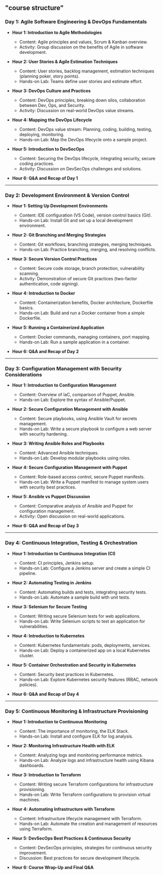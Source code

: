 ## "course structure"

### **Day 1: Agile Software Engineering & DevOps Fundamentals**

- **Hour 1: Introduction to Agile Methodologies**
  - Content: Agile principles and values, Scrum & Kanban overview.
  - Activity: Group discussion on the benefits of Agile in software development.
  
- **Hour 2: User Stories & Agile Estimation Techniques**
  - Content: User stories, backlog management, estimation techniques (planning poker, story points).
  - Hands-on Lab: Teams define user stories and estimate effort.

- **Hour 3: DevOps Culture and Practices**
  - Content: DevOps principles, breaking down silos, collaboration between Dev, Ops, and Security.
  - Activity: Discussion on real-world DevOps value streams.

- **Hour 4: Mapping the DevOps Lifecycle**
  - Content: DevOps value stream: Planning, coding, building, testing, deploying, monitoring.
  - Hands-on Lab: Map the DevOps lifecycle onto a sample project.

- **Hour 5: Introduction to DevSecOps**
  - Content: Securing the DevOps lifecycle, integrating security, secure coding practices.
  - Activity: Discussion on DevSecOps challenges and solutions.

- **Hour 6: Q&A and Recap of Day 1**

---

### **Day 2: Development Environment & Version Control**

- **Hour 1: Setting Up Development Environments**
  - Content: IDE configuration (VS Code), version control basics (Git).
  - Hands-on Lab: Install Git and set up a local development environment.

- **Hour 2: Git Branching and Merging Strategies**
  - Content: Git workflows, branching strategies, merging techniques.
  - Hands-on Lab: Practice branching, merging, and resolving conflicts.

- **Hour 3: Secure Version Control Practices**
  - Content: Secure code storage, branch protection, vulnerability scanning.
  - Activity: Demonstration of secure Git practices (two-factor authentication, code signing).

- **Hour 4: Introduction to Docker**
  - Content: Containerization benefits, Docker architecture, Dockerfile basics.
  - Hands-on Lab: Build and run a Docker container from a simple Dockerfile.

- **Hour 5: Running a Containerized Application**
  - Content: Docker commands, managing containers, port mapping.
  - Hands-on Lab: Run a sample application in a container.

- **Hour 6: Q&A and Recap of Day 2**

---

### **Day 3: Configuration Management with Security Considerations**

- **Hour 1: Introduction to Configuration Management**
  - Content: Overview of IaC, comparison of Puppet, Ansible.
  - Hands-on Lab: Explore the syntax of Ansible/Puppet.

- **Hour 2: Secure Configuration Management with Ansible**
  - Content: Secure playbooks, using Ansible Vault for secrets management.
  - Hands-on Lab: Write a secure playbook to configure a web server with security hardening.

- **Hour 3: Writing Ansible Roles and Playbooks**
  - Content: Advanced Ansible techniques.
  - Hands-on Lab: Develop modular playbooks using roles.

- **Hour 4: Secure Configuration Management with Puppet**
  - Content: Role-based access control, secure Puppet manifests.
  - Hands-on Lab: Write a Puppet manifest to manage system users with security best practices.

- **Hour 5: Ansible vs Puppet Discussion**
  - Content: Comparative analysis of Ansible and Puppet for configuration management.
  - Activity: Open discussion on real-world applications.

- **Hour 6: Q&A and Recap of Day 3**

---

### **Day 4: Continuous Integration, Testing & Orchestration**

- **Hour 1: Introduction to Continuous Integration (CI)**
  - Content: CI principles, Jenkins setup.
  - Hands-on Lab: Configure a Jenkins server and create a simple CI pipeline.

- **Hour 2: Automating Testing in Jenkins**
  - Content: Automating builds and tests, integrating security tests.
  - Hands-on Lab: Automate a sample build with unit tests.

- **Hour 3: Selenium for Secure Testing**
  - Content: Writing secure Selenium tests for web applications.
  - Hands-on Lab: Write Selenium scripts to test an application for vulnerabilities.

- **Hour 4: Introduction to Kubernetes**
  - Content: Kubernetes fundamentals: pods, deployments, services.
  - Hands-on Lab: Deploy a containerized app on a local Kubernetes cluster.

- **Hour 5: Container Orchestration and Security in Kubernetes**
  - Content: Security best practices in Kubernetes.
  - Hands-on Lab: Explore Kubernetes security features (RBAC, network policies).

- **Hour 6: Q&A and Recap of Day 4**

---

### **Day 5: Continuous Monitoring & Infrastructure Provisioning**

- **Hour 1: Introduction to Continuous Monitoring**
  - Content: The importance of monitoring, the ELK Stack.
  - Hands-on Lab: Install and configure ELK for log analysis.

- **Hour 2: Monitoring Infrastructure Health with ELK**
  - Content: Analyzing logs and monitoring performance metrics.
  - Hands-on Lab: Analyze logs and infrastructure health using Kibana dashboards.

- **Hour 3: Introduction to Terraform**
  - Content: Writing secure Terraform configurations for infrastructure provisioning.
  - Hands-on Lab: Write Terraform configurations to provision virtual machines.

- **Hour 4: Automating Infrastructure with Terraform**
  - Content: Infrastructure lifecycle management with Terraform.
  - Hands-on Lab: Automate the creation and management of resources using Terraform.

- **Hour 5: DevSecOps Best Practices & Continuous Security**
  - Content: DevSecOps principles, strategies for continuous security improvement.
  - Discussion: Best practices for secure development lifecycle.

- **Hour 6: Course Wrap-Up and Final Q&A**
